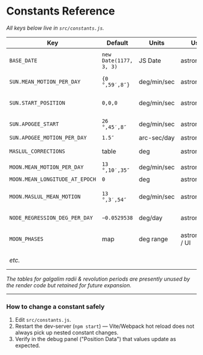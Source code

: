 # Constants Reference

_All keys below live in `src/constants.js`._

| Key | Default | Units | Used in | Notes |
|-----|---------|-------|---------|-------|
| `BASE_DATE` | `new Date(1177, 3, 3)` | JS Date | astronomyCalc | Epoch (see model) |
| `SUN.MEAN_MOTION_PER_DAY` | `{0 °,59′,8″}` | deg/min/sec | astronomyCalc | Mean Sun motion |
| `SUN.START_POSITION` | `0,0,0` | deg/min/sec | astronomyCalc | Mean Sun λ at epoch |
| `SUN.APOGEE_START` | `26 °,45′,8″` | deg/min/sec | astronomyCalc | Rambam value |
| `SUN.APOGEE_MOTION_PER_DAY` | `1.5″` | arc-sec/day | astronomyCalc | 1½″/day |
| `MASLUL_CORRECTIONS` | table | deg | astronomyCalc | Piecewise linear |
| `MOON.MEAN_MOTION_PER_DAY` | `13 °,10′,35″` | deg/min/sec | astronomyCalc |
| `MOON.MEAN_LONGITUDE_AT_EPOCH` | `0` | deg | astronomyCalc | **Must be 0** |
| `MOON.MASLUL_MEAN_MOTION` | `13 °,3′,54″` | deg/min/sec | astronomyCalc | "Anomaly of the Moon" |
| `NODE_REGRESSION_DEG_PER_DAY` | `−0.0529538` | deg/day | astronomy.js | Ascending node |
| `MOON_PHASES` | map | deg range | astronomyCalc / UI | Textual phase mapping |
| _etc._ |  |  |  | See file for full list |

*The tables for galgalim radii & revolution periods are presently unused by the
render code but retained for future expansion.*

---

### How to change a constant safely

1. Edit `src/constants.js`.
2. Restart the dev-server (`npm start`) — Vite/Webpack hot reload does not
   always pick up nested constant changes.
3. Verify in the debug panel ("Position Data") that values update as expected. 